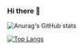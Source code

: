 ### Hi there 👋

<!--
**Grubba27/Grubba27** is a ✨ _special_ ✨ repository because its `README.md` (this file) appears on your GitHub profile.

Here are some ideas to get you started:

- 🔭 I’m currently working on ...
- 🌱 I’m currently learning ...
- 👯 I’m looking to collaborate on ...
- 🤔 I’m looking for help with ...
- 💬 Ask me about ...
- 📫 How to reach me: ...
- 😄 Pronouns: ...
- ⚡ Fun fact: ...
-->

![Anurag's GitHub stats](https://github-readme-stats.vercel.app/api?username=grubba27&show_icons=true&theme=onedark&count_private=true)

[![Top Langs](https://github-readme-stats.vercel.app/api/top-langs/?username=grubba27&layout=compact&hide=blade,html,css)](https://github.com/grubba27/github-readme-stats)




